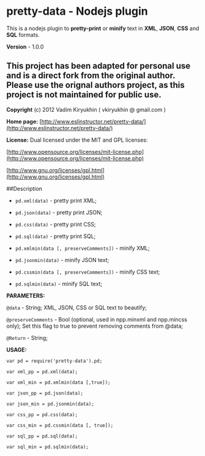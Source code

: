 # pretty-data - Nodejs plugin

This is a nodejs plugin to **pretty-print** or **minify** text in **XML**, **JSON**, **CSS** and **SQL** formats.

**Version** - 1.0.0

## This project has been adapted for personal use and is a direct fork from the original author. Please use the orignal authors project, as this project is not maintained for public use.

**Copyright** (c) 2012 Vadim Kiryukhin ( vkiryukhin @ gmail.com )

**Home page:** [http://www.eslinstructor.net/pretty-data/](http://www.eslinstructor.net/pretty-data/)

**License:** Dual licensed under
the MIT and GPL licenses:

[http://www.opensource.org/licenses/mit-license.php](http://www.opensource.org/licenses/mit-license.php)

[http://www.gnu.org/licenses/gpl.html](http://www.gnu.org/licenses/gpl.html)

##Description

- `pd.xml(data)` - pretty print XML;

- `pd.json(data)` - pretty print JSON;

- `pd.css(data)` - pretty print CSS;

- `pd.sql(data)` - pretty print SQL;

- `pd.xmlmin(data [, preserveComments])` - minify XML;

- `pd.jsonmin(data)` - minify JSON text;

- `pd.cssmin(data [, preserveComments])` - minify CSS text;

- `pd.sqlmin(data)` - minify SQL text;

**PARAMETERS:**

`@data` - String; XML, JSON, CSS or SQL text to beautify;

`@preserveComments` - Bool (optional, used in npp.minxml and npp.mincss only);
Set this flag to true to prevent removing comments from @data;

`@Return` - String;

**USAGE:**

`var pd = require('pretty-data').pd;`

`var xml_pp = pd.xml(data);`

`var xml_min = pd.xmlmin(data [,true]);`

`var json_pp = pd.json(data);`

`var json_min = pd.jsonmin(data);`

`var css_pp = pd.css(data);`

`var css_min = pd.cssmin(data [, true]);`

`var sql_pp = pd.sql(data);`

`var sql_min = pd.sqlmin(data);`
